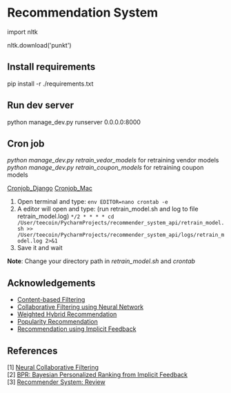 Recommendation System
=======
import nltk

nltk.download('punkt')

Install requirements
------------
pip install -r ./requirements.txt

Run dev server
------------
python manage_dev.py runserver 0.0.0.0:8000


Cron job
------------
*python manage_dev.py retrain_vedor_models* for retraining vendor models
*python manage_dev.py retrain_coupon_models* for retraining coupon models

[Cronjob_Django](https://blog.khophi.co/django-management-commands-via-cron/)
[Cronjob_Mac](https://ole.michelsen.dk/blog/schedule-jobs-with-crontab-on-mac-osx.html)

1. Open terminal and type: `env EDITOR=nano crontab -e`
2. A editor will open and type: (run retrain_model.sh and log to file retrain_model.log)
   `*/2 * * * * cd /User/teecoin/PycharmProjects/recommender_system_api/retrain_model.sh >> /User/teecoin/PycharmProjects/recommender_system_api/logs/retrain_model.log 2>&1`
3. Save it and wait

**Note**: Change your directory path in *retrain_model.sh* and *crontab*

Acknowledgements
----------------

- [Content-based Filtering](#)
- [Collaborative Filtering using Neural Network](https://arxiv.org/pdf/1708.05031.pdf)
- [Weighted Hybrid Recommendation](#)
- [Popularity Recommendation](#)
- [Recommendation using Implicit Feedback](#)

References
----------

[1] [Neural Collaborative Filtering](https://arxiv.org/pdf/1708.05031.pdf)  
[2] [BPR: Bayesian Personalized Ranking from Implicit Feedback](https://arxiv.org/pdf/1205.2618.pdf)  
[3] [Recommender System: Review](https://pdfs.semanticscholar.org/87d4/f4e19ad4fe140a40aebb24e4b7c6a9112332.pdf) 



